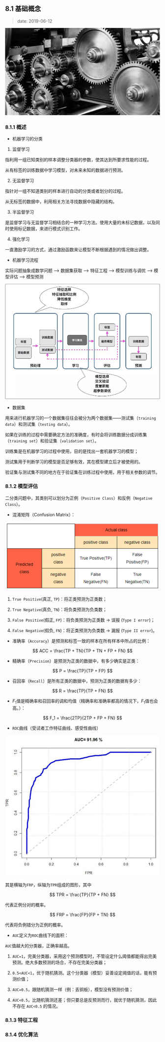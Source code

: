 ## 8.1 基础概念

>date: 2019-06-12

![](../assets/images/81.jpg)

### 8.1.1 概述

* 机器学习的分类

1. 监督学习

指利用一组已知类别的样本调整分类器的参数，使其达到所要求性能的过程。

从有标签的训练数据中学习模型，对未来未知的数据进行预测。

2. 无监督学习

指针对一组不知道类别的样本进行自动的分类或者划分的过程。

从无标签的数据中，利用相关方法寻找数据中隐藏的结构。

3. 半监督学习

是监督学习与无监督学习相结合的一种学习方法。使用大量的未标记数据，以及同时使用标记数据，来进行模式识别工作。

4. 强化学习

一直激励学习的方式，通过激励函数来让模型不断根据遇到的情况做出调整。

* 机器学习流程

实际问题抽象成数学问题 --> 数据集获取 --> 特征工程 --> 模型训练与调优 --> 模型评估 --> 模型预测

![机器学习流程](../assets/images/811_01.png)

* 数据集

用来进行机器学习的一个数据集往往会被分为两个数据集——测试集（`training data`）和测试集（`testing data`）。 

如果在训练的过程中需要确定方法的准确度，有时会将训练数据分成训练集（`training set`）和验证集（`validation set`）。

训练集是在机器学习的过程中使用，目的是找出一套机器学习的模型；

测试集用于判断学习的模型是否足够有效，其在模型建立后才被使用的。

验证集与测试集不同的地方在于验证集在训练过程中使用，用于相关参数的调节。

### 8.1.2 模型评估

二分类问题中，其类别可以划分为正例（`Positive Class`）和反例（`Negative Class`）。

* 混淆矩阵（Confusion Matrix）：

![混淆矩阵](../assets/images/811_02.png)

1. `True Positive`(真正, `TP`)：将正类预测为正类数；

2. `True Negative`(真负, `TN`)：将负类预测为负类数；

3. `False Positive`(假正, `FP`)：将负类预测为正类数 → 误报 (`Type I error`)；

4. `False Negative`(假负, `FN`)：将正类预测为负类数 → 漏报 (`Type II error`)。

* 准确率（`Accuracy`）是预测和标签一致的样本在所有样本中所占的比例：

$$ ACC = \frac{TP + TN}{TP + TN + FP + FN} $$

* 精确率（`Precision`）是预测为正类的数据中，有多少确实是正类：

$$ P = \frac{TP}{TP + FP} $$

* 召回率（`Recall`）是所有正类的数据中，预测为正类的数据有多少：

$$ R = \frac{TP}{TP + FN} $$

* $F_1$值是精确率和召回率的调和均值（精确率和准确率都高的情况下，$F_1$值也会高。）：

$$ F_1 = \frac{2TP}{2TP + FP + FN} $$

* `ROC`曲线（受试者工作特征曲线、感受性曲线）

![ROC曲线](../assets/images/811_03.jpg)

其是横轴为`FRP`，纵轴为`TPR`组成的图形，其中

$$ TPR = \frac{TP}{TP + FN} $$

代表正例分对的概率。

$$ FRP = \frac{FP}{FP + TN} $$

代表将负例错分为正例的概率。

* `AUC`定义为`ROC`曲线下的面积：

`AUC`值越大的分类器，正确率越高。

1. `AUC=1`，完美分类器，采用这个预测模型时，不管设定什么阈值都能得出完美预测。绝大多数预测的场合，不存在完美分类器；

2. `0.5<AUC<1`，优于随机猜测。这个分类器（模型）妥善设定阈值的话，能有预测价值；

3. `AUC=0.5`，跟随机猜测一样（例：丢铜板），模型没有预测价值；

4. `AUC<0.5`，比随机猜测还差；但只要总是反预测而行，就优于随机猜测，因此不存在 `AUC<0.5` 的情况。

### 8.1.3 特征工程

### 8.1.4 优化算法
